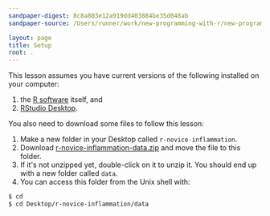```yaml
---
sandpaper-digest: 8c8a803e12a919dd403884be35d048ab
sandpaper-source: /Users/runner/work/new-programming-with-r/new-programming-with-r/learners/setup.md

layout: page
title: Setup
root: .
---
```


This lesson assumes you have current versions of the following installed on your computer:

1. the [R software](https://cran.r-project.org/mirrors.html) itself, and
2. [RStudio Desktop](https://www.rstudio.com/products/rstudio/download/#download).

You also need to download some files to follow this lesson:

1. Make a new folder in your Desktop called `r-novice-inflammation`.
2. Download [r-novice-inflammation-data.zip](data/r-novice-inflammation-data.zip)
   and move the file to this folder.
3. If it's not unzipped yet, double-click on it to unzip it. You should end up
   with a new folder called `data`.
4. You can access this folder from the Unix shell with:

```bash
$ cd
$ cd Desktop/r-novice-inflammation/data
```


